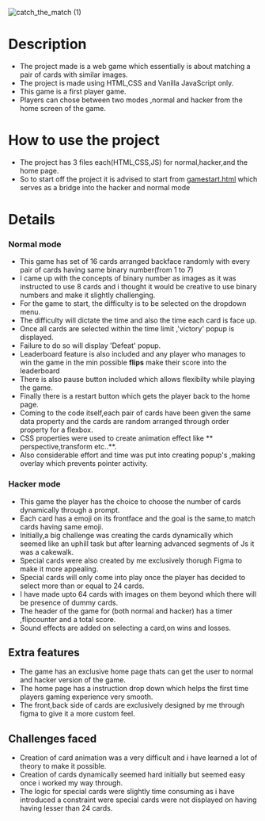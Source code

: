 ![catch_the_match (1)](https://github.com/Adityadln/Databyte-Task1-web-dev/assets/131245508/a9e78ca5-0851-4a35-891d-5ae928ee70dd)
# Description
+ The project made is a web game which essentially is about matching a pair of cards with similar images.
+ The project is made using HTML,CSS and Vanilla JavaScript only.
+ This game is a first player game.
+ Players can chose between two modes ,normal and hacker from the home screen of the game.
# How to use the project
+ The project has 3 files each(HTML,CSS,JS) for normal,hacker,and the home page.
+ So to start off the project it is advised to start from [gamestart.html](https://github.com/Adityadln/Databyte-Task1-web-dev/blob/main/databyte%20game/gamestart.html) which serves as a bridge into the hacker and normal mode
# Details
### Normal mode
+ This game has set of 16 cards arranged backface randomly with every pair of cards having same binary number(from 1 to 7)
+ I came up with the concepts of binary number as images as it was instructed to use 8 cards and i thought it would be creative to use binary numbers and make it slightly challenging.
+ For the game to start, the difficulty is to be selected on the dropdown menu.
+ The difficulty will dictate the time and also the time each card is face up.
+ Once all cards are selected within the time limit ,'victory' popup is displayed.
+ Failure to do so will display 'Defeat' popup.
+ Leaderboard feature is also included and any player who manages to win the game in the min possible **flips** make their score into the leaderboard
+ There is also pause button included which allows flexibilty while playing the game.
+ Finally there is a restart button which gets the player back to the home page.
+ Coming to the code itself,each pair of cards have been given the same data property and the cards are random arranged through order property for a flexbox.
+ CSS properties were used to create animation effect like ** perspective,transform etc..**.
+ Also considerable effort and time was put into creating popup's ,making overlay which prevents pointer activity.
### Hacker mode
+ This game the player has the choice to choose the number of cards dynamically through a prompt.
+ Each card has a emoji on its frontface and the goal is the same,to match cards having same emoji.
+ Initially,a big challenge was creating the cards dynamically which seemed like an uphill task but after learning advanced segments of Js it was a cakewalk.
+ Special cards were also created by me exclusively thorugh Figma to make it more appealing.
+ Special cards will only come into play once the player has decided to select more than or equal to 24 cards.
+ I have made upto 64 cards with images on them beyond which there will be presence of dummy cards.
+ The header of the game for (both normal and hacker) has a timer ,flipcounter and a total score.
+ Sound effects are added on selecting a card,on wins and losses.
## Extra features
+ The game has an exclusive home page thats can get the user to normal and hacker version of the game.
+ The home page has a instruction drop down which helps the first time players gaming experience very smooth.
+ The front,back side of cards are exclusively designed by me through figma to give it a more custom feel.
## Challenges faced
+ Creation of card animation was a very difficult and i have learned a lot of theory to make it possible.
+ Creation of cards dynamically seemed hard initially but seemed easy once i worked my way through.
+ The logic for special cards were slightly time consuming as i have introduced a constraint were special cards were not displayed on having having lesser than 24 cards.
